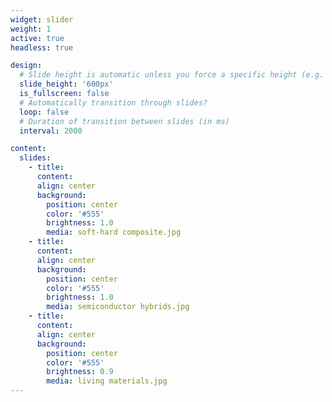 ```yaml
---
widget: slider
weight: 1
active: true
headless: true

design:
  # Slide height is automatic unless you force a specific height (e.g. '400px')
  slide_height: '600px'
  is_fullscreen: false
  # Automatically transition through slides?
  loop: false
  # Duration of transition between slides (in ms)
  interval: 2000

content:
  slides:
    - title: 
      content: 
      align: center
      background:
        position: center
        color: '#555'
        brightness: 1.0
        media: soft-hard composite.jpg        
    - title: 
      content: 
      align: center
      background:
        position: center
        color: '#555'
        brightness: 1.0
        media: semiconductor hybrids.jpg        
    - title: 
      content: 
      align: center
      background:
        position: center
        color: '#555'
        brightness: 0.9
        media: living materials.jpg
---
```

